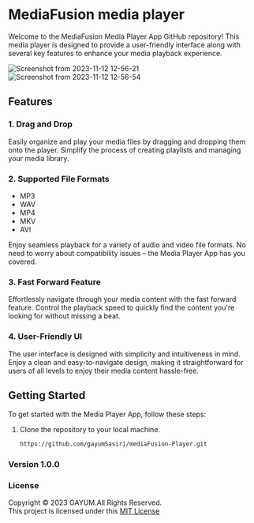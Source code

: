 # MediaFusion media player

Welcome to the MediaFusion Media Player App GitHub repository! This media player is designed to provide a user-friendly interface along with several key features to enhance your media playback experience.

![Screenshot from 2023-11-12 12-56-21](https://github.com/gayumSasiri/mediaFusion-Player/assets/138274096/af756e34-7b1a-4a0f-b318-25aa7a428dbd)
![Screenshot from 2023-11-12 12-56-54](https://github.com/gayumSasiri/mediaFusion-Player/assets/138274096/180da7a1-2ba2-4278-b4a3-629046387f3c)


## Features

### 1. Drag and Drop

Easily organize and play your media files by dragging and dropping them onto the player. Simplify the process of creating playlists and managing your media library.

### 2. Supported File Formats

- MP3
- WAV
- MP4
- MKV
- AVI

Enjoy seamless playback for a variety of audio and video file formats. No need to worry about compatibility issues – the Media Player App has you covered.

### 3. Fast Forward Feature

Effortlessly navigate through your media content with the fast forward feature. Control the playback speed to quickly find the content you're looking for without missing a beat.

### 4. User-Friendly UI

The user interface is designed with simplicity and intuitiveness in mind. Enjoy a clean and easy-to-navigate design, making it straightforward for users of all levels to enjoy their media content hassle-free.

## Getting Started

To get started with the Media Player App, follow these steps:

1. Clone the repository to your local machine.
   ```bash
   https://github.com/gayumSasiri/mediaFusion-Player.git


### Version 1.0.0

### License
Copyright &copy; 2023 GAYUM.All Rights Reserved.<br>
This project is licensed under this [MIT License](License.txt)

